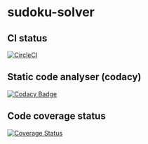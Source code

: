 # sudoku-solver

## CI status
[![CircleCI](https://circleci.com/gh/schjan79/sudoku-solver.svg?style=svg)](https://circleci.com/gh/schjan79/sudoku-solver)

## Static code analyser (codacy)
[![Codacy Badge](https://api.codacy.com/project/badge/Grade/b1fdf99b61344e17a7a83fcbdae17a18)](https://app.codacy.com/app/schjan79/sudoku-solver?utm_source=github.com&utm_medium=referral&utm_content=schjan79/sudoku-solver&utm_campaign=badger)

## Code coverage status
[![Coverage Status](https://coveralls.io/repos/github/schjan79/sudoku-solver/badge.svg?branch=master)](https://coveralls.io/github/schjan79/sudoku-solver?branch=master)

